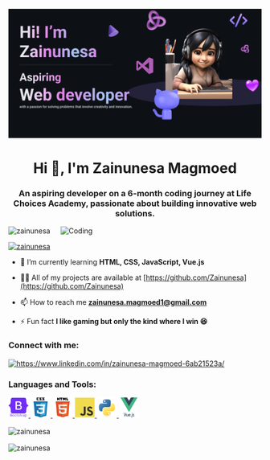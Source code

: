 ![Banner](https://raw.githubusercontent.com/Zainunesa/Zainunesa/refs/heads/main/Make%20your%20README.png)
<h1 align="center">Hi 👋, I'm Zainunesa Magmoed</h1>
<h3 align="center">An aspiring developer on a 6-month coding journey at Life Choices Academy, passionate about building innovative web solutions.</h3>
<img align="right" alt="Coding" width="400" src="https://lottiefiles.com/free-animation/girl-on-computer-with-idea-vKx1wtZe5l">

<p align="left"> <img src="https://komarev.com/ghpvc/?username=zainunesa&label=Profile%20views&color=0e75b6&style=flat" alt="zainunesa" /> </p>

<p align="left"> <a href="https://github.com/ryo-ma/github-profile-trophy"><img src="https://github-profile-trophy.vercel.app/?username=zainunesa" alt="zainunesa" /></a> </p>

- 🌱 I’m currently learning **HTML, CSS, JavaScript, Vue.js**

- 👨‍💻 All of my projects are available at [https://github.com/Zainunesa](https://github.com/Zainunesa)

- 📫 How to reach me **zainunesa.magmoed1@gmail.com**

- ⚡ Fun fact **I like gaming but only the kind where I win 😆**

<h3 align="left">Connect with me:</h3>
<p align="left">
<a href="https://linkedin.com/in/https://www.linkedin.com/in/zainunesa-magmoed-6ab21523a/" target="blank"><img align="center" src="https://raw.githubusercontent.com/rahuldkjain/github-profile-readme-generator/master/src/images/icons/Social/linked-in-alt.svg" alt="https://www.linkedin.com/in/zainunesa-magmoed-6ab21523a/" height="30" width="40" /></a>
</p>

<h3 align="left">Languages and Tools:</h3>
<p align="left"> <a href="https://getbootstrap.com" target="_blank" rel="noreferrer"> <img src="https://raw.githubusercontent.com/devicons/devicon/master/icons/bootstrap/bootstrap-plain-wordmark.svg" alt="bootstrap" width="40" height="40"/> </a> <a href="https://www.w3schools.com/css/" target="_blank" rel="noreferrer"> <img src="https://raw.githubusercontent.com/devicons/devicon/master/icons/css3/css3-original-wordmark.svg" alt="css3" width="40" height="40"/> </a> <a href="https://www.w3.org/html/" target="_blank" rel="noreferrer"> <img src="https://raw.githubusercontent.com/devicons/devicon/master/icons/html5/html5-original-wordmark.svg" alt="html5" width="40" height="40"/> </a> <a href="https://developer.mozilla.org/en-US/docs/Web/JavaScript" target="_blank" rel="noreferrer"> <img src="https://raw.githubusercontent.com/devicons/devicon/master/icons/javascript/javascript-original.svg" alt="javascript" width="40" height="40"/> </a> <a href="https://www.python.org" target="_blank" rel="noreferrer"> <img src="https://raw.githubusercontent.com/devicons/devicon/master/icons/python/python-original.svg" alt="python" width="40" height="40"/> </a> <a href="https://vuejs.org/" target="_blank" rel="noreferrer"> <img src="https://raw.githubusercontent.com/devicons/devicon/master/icons/vuejs/vuejs-original-wordmark.svg" alt="vuejs" width="40" height="40"/> </a> </p>

<p><img align="center" src="https://github-readme-stats.vercel.app/api/top-langs?username=zainunesa&show_icons=true&locale=en&layout=compact" alt="zainunesa" /></p>

<p><img align="center" src="https://github-readme-streak-stats.herokuapp.com/?user=zainunesa&" alt="zainunesa" /></p>

